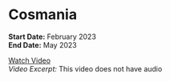# Cosmania

**Start Date:** February 2023  
**End Date:** May 2023

[Watch Video](https://youtu.be/ZcUD4tmIc0k)  
_Video Excerpt:_ This video does not have audio
